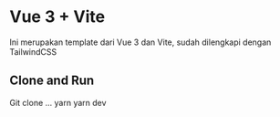 # Vue 3 + Vite

Ini merupakan template dari Vue 3 dan Vite, sudah dilengkapi dengan TailwindCSS

## Clone and Run

Git clone ...
yarn
yarn dev
